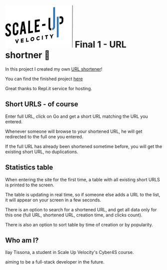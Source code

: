 # ![Scale-Up Velocity](./readme-files/logo-main.png) Final 1 - URL shortner 📎

In this project I created my own [URL shortener](https://en.wikipedia.org/wiki/URL_shortening)!

You can find the finished project [here](https://url-shortener.ilaytissona.repl.co/)

Great thanks to Repl.it service for hosting.

## Short URLS - of course

Enter full URL, click on Go and get a short URL matching the URL you entered.

Whenever someone will browse to your shortened URL, he will get redirected to the full one you entered.

If the full URL has already been shortened sometime before, you will get the existing short URL, no duplications.

## Statistics table

When entering the site for the first time, a table with all existing short URLS is printed to the screen.

The table is updating in real time, so if someone else adds a URL to the list, it will appear on your screen in a few seconds.

There is an option to search for a shortened URL, and get all data only for this one (full URL, shortened URL, creation time, and clicks count).

There is also an option to sort table by time of creation or by popularity.

## Who am I?

Ilay Tissona, a student in Scale Up Velocity's Cyber4S course.

aiming to be a full-stack developer in the future.
